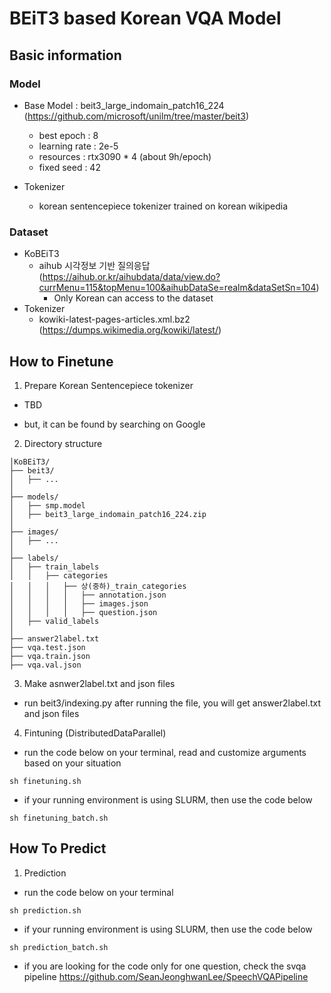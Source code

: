 # BEiT3 based Korean VQA Model #

## Basic information ##
### Model ###
  - Base Model : beit3_large_indomain_patch16_224 (https://github.com/microsoft/unilm/tree/master/beit3)
    - best epoch : 8
    - learning rate : 2e-5
    - resources : rtx3090 * 4 (about 9h/epoch)
    - fixed seed : 42

  - Tokenizer
    - korean sentencepiece tokenizer trained on korean wikipedia
    
### Dataset ###
  - KoBEiT3
    - aihub 시각정보 기반 질의응답 (https://aihub.or.kr/aihubdata/data/view.do?currMenu=115&topMenu=100&aihubDataSe=realm&dataSetSn=104)
      * Only Korean can access to the dataset
  - Tokenizer
    - kowiki-latest-pages-articles.xml.bz2 (https://dumps.wikimedia.org/kowiki/latest/)

## How to Finetune ##
1. Prepare Korean Sentencepiece tokenizer
  - TBD
  * but, it can be found by searching on Google

2. Directory structure
```
│KoBEiT3/
├── beit3/
│   ├── ...
│
├── models/
│   ├── smp.model
│   ├── beit3_large_indomain_patch16_224.zip
│
├── images/
│   ├── ...
│
├── labels/
│   ├── train_labels
│   │   ├── categories
│   │   │   ├── 상(중하)_train_categories
│   │   │   │   ├── annotation.json
│   │   │   │   ├── images.json
│   │   │   │   ├── question.json
│   ├── valid_labels
│
├── answer2label.txt
├── vqa.test.json
├── vqa.train.json
├── vqa.val.json
```

3. Make asnwer2label.txt and json files
  - run beit3/indexing.py
  after running the file, you will get answer2label.txt and json files

4. Fintuning (DistributedDataParallel)
  - run the code below on your terminal, read and customize arguments based on your situation
  ```
  sh finetuning.sh
  ```
  - if your running environment is using SLURM, then use the code below
  ```
  sh finetuning_batch.sh
  ```

## How To Predict ##
1. Prediction
  - run the code below on your terminal
  ```
  sh prediction.sh
  ```
  - if your running environment is using SLURM, then use the code below
  ```
  sh prediction_batch.sh
  ```
  - if you are looking for the code only for one question, check the svqa pipeline
  https://github.com/SeanJeonghwanLee/SpeechVQAPipeline